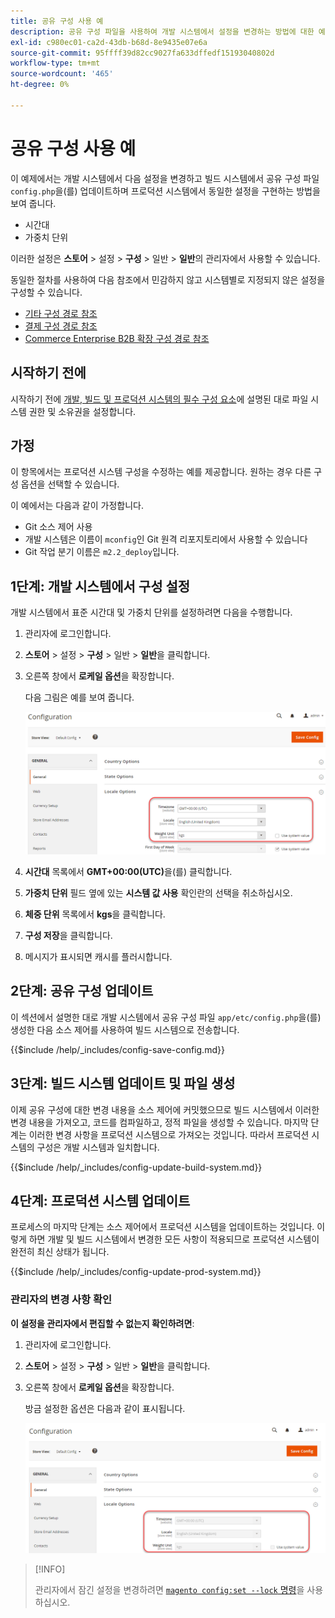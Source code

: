 ```yaml
---
title: 공유 구성 사용 예
description: 공유 구성 파일을 사용하여 개발 시스템에서 설정을 변경하는 방법에 대한 예를 참조하십시오.
exl-id: c980ec01-ca2d-43db-b68d-8e9435e07e6a
source-git-commit: 95ffff39d82cc9027fa633dffedf15193040802d
workflow-type: tm+mt
source-wordcount: '465'
ht-degree: 0%

---
```


# 공유 구성 사용 예

이 예제에서는 개발 시스템에서 다음 설정을 변경하고 빌드 시스템에서 공유 구성 파일 `config.php`을(를) 업데이트하며 프로덕션 시스템에서 동일한 설정을 구현하는 방법을 보여 줍니다.

- 시간대
- 가중치 단위

이러한 설정은 **스토어** > 설정 > **구성** > 일반 > **일반**&#x200B;의 관리자에서 사용할 수 있습니다.

동일한 절차를 사용하여 다음 참조에서 민감하지 않고 시스템별로 지정되지 않은 설정을 구성할 수 있습니다.

- [기타 구성 경로 참조](../reference/config-reference-general.md)
- [결제 구성 경로 참조](../reference/config-reference-payment.md)
- [Commerce Enterprise B2B 확장 구성 경로 참조](../reference/config-reference-b2b.md)

## 시작하기 전에

시작하기 전에 [개발, 빌드 및 프로덕션 시스템의 필수 구성 요소](../deployment/prerequisites.md)에 설명된 대로 파일 시스템 권한 및 소유권을 설정합니다.

## 가정

이 항목에서는 프로덕션 시스템 구성을 수정하는 예를 제공합니다. 원하는 경우 다른 구성 옵션을 선택할 수 있습니다.

이 예에서는 다음과 같이 가정합니다.

- Git 소스 제어 사용
- 개발 시스템은 이름이 `mconfig`인 Git 원격 리포지토리에서 사용할 수 있습니다
- Git 작업 분기 이름은 `m2.2_deploy`입니다.

## 1단계: 개발 시스템에서 구성 설정

개발 시스템에서 표준 시간대 및 가중치 단위를 설정하려면 다음을 수행합니다.

1. 관리자에 로그인합니다.
1. **스토어** > 설정 > **구성** > 일반 > **일반**&#x200B;을 클릭합니다.
1. 오른쪽 창에서 **로케일 옵션**&#x200B;을 확장합니다.

   다음 그림은 예를 보여 줍니다.

   ![개발 시스템에서 로케일 옵션 설정](../../assets/configuration/split-deploy-set-locale.png)

1. **시간대** 목록에서 **GMT+00:00(UTC)**&#x200B;을(를) 클릭합니다.
1. **가중치 단위** 필드 옆에 있는 **시스템 값 사용** 확인란의 선택을 취소하십시오.
1. **체중 단위** 목록에서 **kgs**&#x200B;을 클릭합니다.
1. **구성 저장**&#x200B;을 클릭합니다.
1. 메시지가 표시되면 캐시를 플러시합니다.

## 2단계: 공유 구성 업데이트

이 섹션에서 설명한 대로 개발 시스템에서 공유 구성 파일 `app/etc/config.php`을(를) 생성한 다음 소스 제어를 사용하여 빌드 시스템으로 전송합니다.

{{$include /help/_includes/config-save-config.md}}

## 3단계: 빌드 시스템 업데이트 및 파일 생성

이제 공유 구성에 대한 변경 내용을 소스 제어에 커밋했으므로 빌드 시스템에서 이러한 변경 내용을 가져오고, 코드를 컴파일하고, 정적 파일을 생성할 수 있습니다. 마지막 단계는 이러한 변경 사항을 프로덕션 시스템으로 가져오는 것입니다. 따라서 프로덕션 시스템의 구성은 개발 시스템과 일치합니다.

{{$include /help/_includes/config-update-build-system.md}}

## 4단계: 프로덕션 시스템 업데이트

프로세스의 마지막 단계는 소스 제어에서 프로덕션 시스템을 업데이트하는 것입니다. 이렇게 하면 개발 및 빌드 시스템에서 변경한 모든 사항이 적용되므로 프로덕션 시스템이 완전히 최신 상태가 됩니다.

{{$include /help/_includes/config-update-prod-system.md}}

### 관리자의 변경 사항 확인

**이 설정을 관리자에서 편집할 수 없는지 확인하려면**:

1. 관리자에 로그인합니다.
1. **스토어** > 설정 > **구성** > 일반 > **일반**&#x200B;을 클릭합니다.
1. 오른쪽 창에서 **로케일 옵션**&#x200B;을 확장합니다.

   방금 설정한 옵션은 다음과 같이 표시됩니다.

   ![Admin에서 구성 옵션을 편집할 수 없음](../../assets/configuration/split-deploy-not-editable.png)

>[!INFO]
>
>관리자에서 잠긴 설정을 변경하려면 [`magento config:set --lock` 명령](../cli/set-configuration-values.md)을 사용하십시오.
